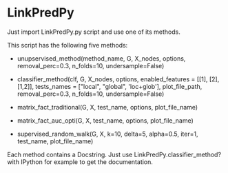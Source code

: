 LinkPredPy
==========

Just import LinkPredPy.py script and use one of its methods.

This script has the following five methods:

- unupservised_method(method_name, G, X_nodes, options, removal_perc=0.3,
                         n_folds=10, undersample=False)

- classifier_method(clf, G, X_nodes, options, 
                      enabled_features = [[1], [2], [1,2]], tests_names = ["local", "global", 'loc+glob'],
                       plot_file_path, removal_perc=0.3, n_folds=10, undersample=False)

- matrix_fact_traditional(G, X, test_name, options, plot_file_name)
- matrix_fact_auc_opti(G, X, test_name, options, plot_file_name)
- supervised_random_walk(G, X, k=10, delta=5, alpha=0.5, iter=1, test_name, plot_file_name)


Each method contains a Docstring. Just use LinkPredPy.classifier_method? with IPython for example to get the documentation.
